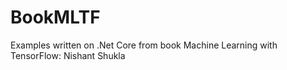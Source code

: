 # BookMLTF
Examples written on .Net Core from book Machine Learning with TensorFlow: Nishant Shukla
